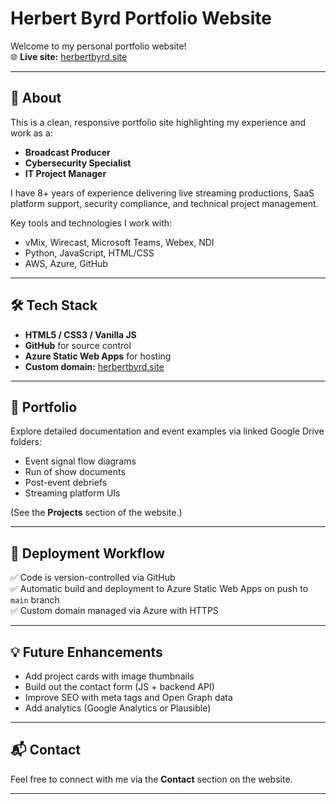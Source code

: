 # Herbert Byrd Portfolio Website

Welcome to my personal portfolio website!  
🌐 **Live site:** [herbertbyrd.site](https://herbertbyrd.site)

---

## 🚀 About
This is a clean, responsive portfolio site highlighting my experience and work as a:
- **Broadcast Producer**
- **Cybersecurity Specialist**
- **IT Project Manager**

I have 8+ years of experience delivering live streaming productions, SaaS platform support, security compliance, and technical project management.  

Key tools and technologies I work with:
- vMix, Wirecast, Microsoft Teams, Webex, NDI  
- Python, JavaScript, HTML/CSS  
- AWS, Azure, GitHub  

---

## 🛠️ Tech Stack
- **HTML5 / CSS3 / Vanilla JS**
- **GitHub** for source control
- **Azure Static Web Apps** for hosting
- **Custom domain:** [herbertbyrd.site](https://herbertbyrd.site)

---

## 📂 Portfolio
Explore detailed documentation and event examples via linked Google Drive folders:
- Event signal flow diagrams
- Run of show documents
- Post-event debriefs
- Streaming platform UIs

(See the **Projects** section of the website.)

---

## 🚀 Deployment Workflow
✅ Code is version-controlled via GitHub  
✅ Automatic build and deployment to Azure Static Web Apps on push to `main` branch  
✅ Custom domain managed via Azure with HTTPS  

---

## 💡 Future Enhancements
- Add project cards with image thumbnails
- Build out the contact form (JS + backend API)
- Improve SEO with meta tags and Open Graph data
- Add analytics (Google Analytics or Plausible)

---

## 📬 Contact
Feel free to connect with me via the **Contact** section on the website.

---

